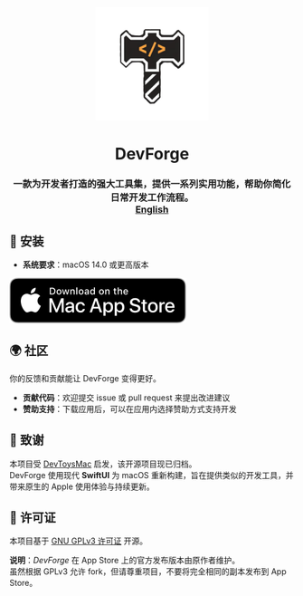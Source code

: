 <p align="center">
  <img src="./DevForge/Assets.xcassets/AppIcon.appiconset/icon_1024X1024.png" width="200" height="200" />
</p>

<h1 align="center">DevForge</h1>

<h3 align="center">
  一款为开发者打造的强大工具集，提供一系列实用功能，帮助你简化日常开发工作流程。  
  <br>  
  <a href="./readme.md">English</a>
</h3>

## 🚀 安装

- **系统要求**：macOS 14.0 或更高版本

[![Mac App Store](./download-mas.svg)](https://apps.apple.com/app/id6752011791)

## 🌍 社区

你的反馈和贡献能让 DevForge 变得更好。

- **贡献代码**：欢迎提交 issue 或 pull request 来提出改进建议
- **赞助支持**：下载应用后，可以在应用内选择赞助方式支持开发

## 🙏 致谢

本项目受 [DevToysMac](https://github.com/DevToys-app/DevToysMac) 启发，该开源项目现已归档。  
DevForge 使用现代 **SwiftUI** 为 macOS 重新构建，旨在提供类似的开发工具，并带来原生的 Apple 使用体验与持续更新。

## 📄 许可证

本项目基于 [GNU GPLv3 许可证](./LICENSE) 开源。

**说明**：_DevForge_ 在 App Store 上的官方发布版本由原作者维护。  
虽然根据 GPLv3 允许 fork，但请尊重项目，不要将完全相同的副本发布到 App Store。
